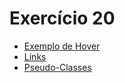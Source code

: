 # Exercício 20

<ul>
    <li><a href="https://kryotsz.github.io/Exercicios_Curso_em_Video/HTML5_CSS3/Exercicios/ex020/hover.html">Exemplo de Hover</a></li>
    <li><a href="https://kryotsz.github.io/Exercicios_Curso_em_Video/HTML5_CSS3/Exercicios/ex020/links.html">Links</a></li>
    <li><a href="https://kryotsz.github.io/Exercicios_Curso_em_Video/HTML5_CSS3/Exercicios/ex020/pseudoclasse.html">Pseudo-Classes</a></li>
</ul>